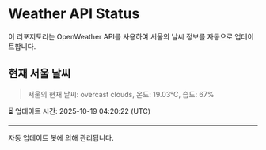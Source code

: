 
# Weather API Status

이 리포지토리는 OpenWeather API를 사용하여 서울의 날씨 정보를 자동으로 업데이트합니다.

## 현재 서울 날씨
> 서울의 현재 날씨: overcast clouds, 온도: 19.03°C, 습도: 67%

⏳ 업데이트 시간: 2025-10-19 04:20:22 (UTC)

---
자동 업데이트 봇에 의해 관리됩니다.
